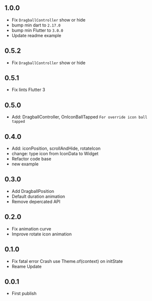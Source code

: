 ## 1.0.0
* Fix `DragballController` show or hide
* bump min dart to `2.17.0`
* bump min Flutter to `3.0.0`
* Update readme example

## 0.5.2
* Fix `DragballController` show or hide

## 0.5.1
* Fix lints Flutter 3 

## 0.5.0
* Add: DragballController, OnIconBallTapped `For override icon ball tapped`

## 0.4.0
* Add: iconPosition, scrollAndHide, rotateIcon
* change: type icon from IconData to Widget
* Refactor code base
* new example

## 0.3.0
* Add DragballPosition
* Default duration animation
* Remove depercated API

## 0.2.0
* Fix animation curve
* Improve rotate icon animation


## 0.1.0
* Fix fatal error 
  Crash use Theme.of(context) on initState
* Reame Update

## 0.0.1
* First publish
